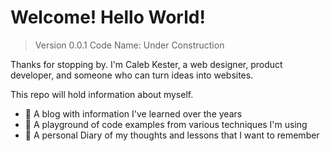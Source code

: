 # Welcome! Hello World!

> Version 0.0.1 Code Name: Under Construction

Thanks for stopping by. I'm Caleb Kester, a web designer, product developer, and someone who can turn ideas into websites.

This repo will hold information about myself.

- 📝 A blog with information I've learned over the years
- 🛝 A playground of code examples from various techniques I'm using
- 📓 A personal Diary of my thoughts and lessons that I want to remember
